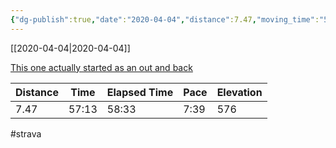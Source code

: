 ```yaml
---
{"dg-publish":true,"date":"2020-04-04","distance":7.47,"moving_time":"57:13","elapsed_time":"58:33","pace":"7:39","total_elevation_gain":576,"url":"https://www.strava.com/activities/3255441565","permalink":"/01-personal/strava/2020-04-04-this-one-actually-started-as-an-out-and-back/","dgPassFrontmatter":true}
---
```



[[2020-04-04\|2020-04-04]]

[This one actually started as an out and back](https://www.strava.com/activities/3255441565)

| Distance | Time  | Elapsed Time | Pace | Elevation |
| -------- | ----- | ------------ | ---- | --------- |
| 7.47     | 57:13 | 58:33        | 7:39 | 576       |




#strava
